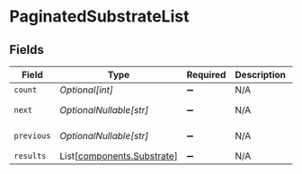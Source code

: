 # PaginatedSubstrateList


## Fields

| Field                                                              | Type                                                               | Required                                                           | Description                                                        | Example                                                            |
| ------------------------------------------------------------------ | ------------------------------------------------------------------ | ------------------------------------------------------------------ | ------------------------------------------------------------------ | ------------------------------------------------------------------ |
| `count`                                                            | *Optional[int]*                                                    | :heavy_minus_sign:                                                 | N/A                                                                | 123                                                                |
| `next`                                                             | *OptionalNullable[str]*                                            | :heavy_minus_sign:                                                 | N/A                                                                | http://api.example.org/accounts/?offset=400&limit=100              |
| `previous`                                                         | *OptionalNullable[str]*                                            | :heavy_minus_sign:                                                 | N/A                                                                | http://api.example.org/accounts/?offset=200&limit=100              |
| `results`                                                          | List[[components.Substrate](../../models/components/substrate.md)] | :heavy_minus_sign:                                                 | N/A                                                                |                                                                    |